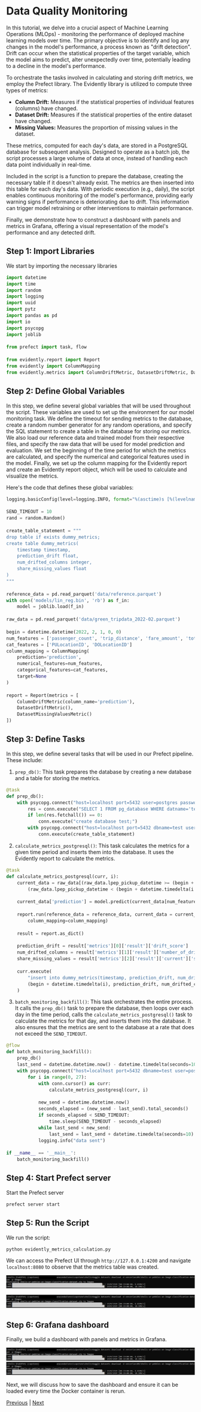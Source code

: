 # Data Quality Monitoring

In this tutorial, we delve into a crucial aspect of Machine Learning Operations (MLOps) - monitoring the performance of deployed machine learning models over time. The primary objective is to identify and log any changes in the model's performance, a process known as "drift detection". Drift can occur when the statistical properties of the target variable, which the model aims to predict, alter unexpectedly over time, potentially leading to a decline in the model's performance.

To orchestrate the tasks involved in calculating and storing drift metrics, we employ the Prefect library. The Evidently library is utilized to compute three types of metrics:

- **Column Drift:** Measures if the statistical properties of individual features (columns) have changed.
- **Dataset Drift:** Measures if the statistical properties of the entire dataset have changed.
- **Missing Values:** Measures the proportion of missing values in the dataset.

These metrics, computed for each day's data, are stored in a PostgreSQL database for subsequent analysis. Designed to operate as a batch job, the script processes a large volume of data at once, instead of handling each data point individually in real-time.

Included in the script is a function to prepare the database, creating the necessary table if it doesn't already exist. The metrics are then inserted into this table for each day's data. With periodic execution (e.g., daily), the script enables continuous monitoring of the model's performance, providing early warning signs if performance is deteriorating due to drift. This information can trigger model retraining or other interventions to maintain performance.

Finally, we demonstrate how to construct a dashboard with panels and metrics in Grafana, offering a visual representation of the model's performance and any detected drift.

## Step 1: Import Libraries

We start by importing the necessary libraries

```python
import datetime
import time
import random
import logging 
import uuid
import pytz
import pandas as pd
import io
import psycopg
import joblib

from prefect import task, flow

from evidently.report import Report
from evidently import ColumnMapping
from evidently.metrics import ColumnDriftMetric, DatasetDriftMetric, DatasetMissingValuesMetric
```


## Step 2: Define Global Variables

In this step, we define several global variables that will be used throughout the script. These variables are used to set up the environment for our model monitoring task.
We define the timeout for sending metrics to the database, create a random number generator for any random operations, and specify the SQL statement to create a table in the database for storing our metrics.
We also load our reference data and trained model from their respective files, and specify the raw data that will be used for model prediction and evaluation.
We set the beginning of the time period for which the metrics are calculated, and specify the numerical and categorical features used in the model.
Finally, we set up the column mapping for the Evidently report and create an Evidently report object, which will be used to calculate and visualize the metrics.

Here's the code that defines these global variables:

```python
logging.basicConfig(level=logging.INFO, format="%(asctime)s [%(levelname)s]: %(message)s")

SEND_TIMEOUT = 10
rand = random.Random()

create_table_statement = """
drop table if exists dummy_metrics;
create table dummy_metrics(
    timestamp timestamp,
    prediction_drift float,
    num_drifted_columns integer,
    share_missing_values float
)
"""

reference_data = pd.read_parquet('data/reference.parquet')
with open('models/lin_reg.bin', 'rb') as f_in:
    model = joblib.load(f_in)

raw_data = pd.read_parquet('data/green_tripdata_2022-02.parquet')

begin = datetime.datetime(2022, 2, 1, 0, 0)
num_features = ['passenger_count', 'trip_distance', 'fare_amount', 'total_amount']
cat_features = ['PULocationID', 'DOLocationID']
column_mapping = ColumnMapping(
    prediction='prediction',
    numerical_features=num_features,
    categorical_features=cat_features,
    target=None
)

report = Report(metrics = [
    ColumnDriftMetric(column_name='prediction'),
    DatasetDriftMetric(),
    DatasetMissingValuesMetric()
])
```

## Step 3: Define Tasks

In this step, we define several tasks that will be used in our Prefect pipeline. These include:

1. `prep_db()`: This task prepares the database by creating a new database and a table for storing the metrics.


```python
@task
def prep_db():
    with psycopg.connect("host=localhost port=5432 user=postgres password=example", autocommit=True) as conn:
        res = conn.execute("SELECT 1 FROM pg_database WHERE datname='test'")
        if len(res.fetchall()) == 0:
            conn.execute("create database test;")
        with psycopg.connect("host=localhost port=5432 dbname=test user=postgres password=example") as conn:
            conn.execute(create_table_statement)
```


2. `calculate_metrics_postgresql()`: This task calculates the metrics for a given time period and inserts them into the database. It uses the Evidently report to calculate the metrics.

```python
@task
def calculate_metrics_postgresql(curr, i):
    current_data = raw_data[(raw_data.lpep_pickup_datetime >= (begin + datetime.timedelta(i))) &
        (raw_data.lpep_pickup_datetime < (begin + datetime.timedelta(i + 1)))]

    current_data['prediction'] = model.predict(current_data[num_features + cat_features].fillna(0))

    report.run(reference_data = reference_data, current_data = current_data,
        column_mapping=column_mapping)

    result = report.as_dict()

    prediction_drift = result['metrics'][0]['result']['drift_score']
    num_drifted_columns = result['metrics'][1]['result']['number_of_drifted_columns']
    share_missing_values = result['metrics'][2]['result']['current']['share_of_missing_values']

    curr.execute(
        "insert into dummy_metrics(timestamp, prediction_drift, num_drifted_columns, share_missing_values) values (%s, %s, %s, %s)",
        (begin + datetime.timedelta(i), prediction_drift, num_drifted_columns, share_missing_values)
    )
```

3. `batch_monitoring_backfill()`: This task orchestrates the entire process. It calls the `prep_db()` task to prepare the database, then loops over each day in the time period, calls the `calculate_metrics_postgresql()` task to calculate the metrics for that day, and inserts them into the database. It also ensures that the metrics are sent to the database at a rate that does not exceed the `SEND_TIMEOUT`.


```python
@flow
def batch_monitoring_backfill():
    prep_db()
    last_send = datetime.datetime.now() - datetime.timedelta(seconds=10)
    with psycopg.connect("host=localhost port=5432 dbname=test user=postgres password=example", autocommit=True) as conn:
        for i in range(0, 27):
            with conn.cursor() as curr:
                calculate_metrics_postgresql(curr, i)

            new_send = datetime.datetime.now()
            seconds_elapsed = (new_send - last_send).total_seconds()
            if seconds_elapsed < SEND_TIMEOUT:
                time.sleep(SEND_TIMEOUT - seconds_elapsed)
            while last_send < new_send:
                last_send = last_send + datetime.timedelta(seconds=10)
            logging.info("data sent")

if __name__ == '__main__':
    batch_monitoring_backfill()
```

## Step 4: Start Prefect server

Start the Prefect server
```python
prefect server start
```

## Step 5: Run the Script

We run the script:
```python
python evidently_metrics_calculation.py
```

We can access the Prefect UI through `http://127.0.0.1:4200` and navigate `localhost:8080` to observe that the metrics table was created.

![prefect](https://github.com/dimzachar/capstone_mlzoomcamp/blob/master/Extra/kaggle.png)

![table_metrics](https://github.com/dimzachar/capstone_mlzoomcamp/blob/master/Extra/kaggle.png)

## Step 6: Grafana dashboard

Finally, we build a dashboard with panels and metrics in Grafana. 

![data_dashboard](https://github.com/dimzachar/capstone_mlzoomcamp/blob/master/Extra/kaggle.png)
![data_dashboard1](https://github.com/dimzachar/capstone_mlzoomcamp/blob/master/Extra/kaggle.png)


Next, we will discuss how to save the dashboard and ensure it can be loaded every time the Docker container is rerun.


[Previous](dummy_monitoring.md) | [Next](save_dashboard.md)